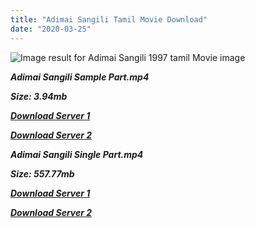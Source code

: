 ```yaml
---
title: "Adimai Sangili Tamil Movie Download"
date: "2020-03-25"
---
```


![Image result for Adimai Sangili 1997 tamil Movie image](https://a.ltrbxd.com/resized/film-poster/2/5/3/6/6/8/253668-adimai-changili-0-230-0-345-crop.jpg?k=d67b2fcecc)

**_Adimai Sangili Sample Part.mp4_**

**_Size: 3.94mb_**

**_[Download Server 1](http://b3.wetransfer.vip/files/{6f622526c29ee360cda5b2e87a916054ceacd5b4cb5e41dd1b031440e2d63f02}20Actor{6f622526c29ee360cda5b2e87a916054ceacd5b4cb5e41dd1b031440e2d63f02}20Hits{6f622526c29ee360cda5b2e87a916054ceacd5b4cb5e41dd1b031440e2d63f02}20Collection/Arjun{6f622526c29ee360cda5b2e87a916054ceacd5b4cb5e41dd1b031440e2d63f02}20Movies{6f622526c29ee360cda5b2e87a916054ceacd5b4cb5e41dd1b031440e2d63f02}20Collection/Adimai{6f622526c29ee360cda5b2e87a916054ceacd5b4cb5e41dd1b031440e2d63f02}20Sangili{6f622526c29ee360cda5b2e87a916054ceacd5b4cb5e41dd1b031440e2d63f02}20(1997)/Adimai{6f622526c29ee360cda5b2e87a916054ceacd5b4cb5e41dd1b031440e2d63f02}20Sangili{6f622526c29ee360cda5b2e87a916054ceacd5b4cb5e41dd1b031440e2d63f02}20(1997){6f622526c29ee360cda5b2e87a916054ceacd5b4cb5e41dd1b031440e2d63f02}20Sample{6f622526c29ee360cda5b2e87a916054ceacd5b4cb5e41dd1b031440e2d63f02}20HD.mp4)_**

**_[Download Server 2](http://b3.wetransfer.vip/files/{6f622526c29ee360cda5b2e87a916054ceacd5b4cb5e41dd1b031440e2d63f02}20Actor{6f622526c29ee360cda5b2e87a916054ceacd5b4cb5e41dd1b031440e2d63f02}20Hits{6f622526c29ee360cda5b2e87a916054ceacd5b4cb5e41dd1b031440e2d63f02}20Collection/Arjun{6f622526c29ee360cda5b2e87a916054ceacd5b4cb5e41dd1b031440e2d63f02}20Movies{6f622526c29ee360cda5b2e87a916054ceacd5b4cb5e41dd1b031440e2d63f02}20Collection/Adimai{6f622526c29ee360cda5b2e87a916054ceacd5b4cb5e41dd1b031440e2d63f02}20Sangili{6f622526c29ee360cda5b2e87a916054ceacd5b4cb5e41dd1b031440e2d63f02}20(1997)/Adimai{6f622526c29ee360cda5b2e87a916054ceacd5b4cb5e41dd1b031440e2d63f02}20Sangili{6f622526c29ee360cda5b2e87a916054ceacd5b4cb5e41dd1b031440e2d63f02}20(1997){6f622526c29ee360cda5b2e87a916054ceacd5b4cb5e41dd1b031440e2d63f02}20Sample{6f622526c29ee360cda5b2e87a916054ceacd5b4cb5e41dd1b031440e2d63f02}20HD.mp4)_**

**_Adimai Sangili Single Part.mp4_**

**_Size: 557.77mb_**

**_[Download Server 1](http://b3.wetransfer.vip/files/{6f622526c29ee360cda5b2e87a916054ceacd5b4cb5e41dd1b031440e2d63f02}20Actor{6f622526c29ee360cda5b2e87a916054ceacd5b4cb5e41dd1b031440e2d63f02}20Hits{6f622526c29ee360cda5b2e87a916054ceacd5b4cb5e41dd1b031440e2d63f02}20Collection/Arjun{6f622526c29ee360cda5b2e87a916054ceacd5b4cb5e41dd1b031440e2d63f02}20Movies{6f622526c29ee360cda5b2e87a916054ceacd5b4cb5e41dd1b031440e2d63f02}20Collection/Adimai{6f622526c29ee360cda5b2e87a916054ceacd5b4cb5e41dd1b031440e2d63f02}20Sangili{6f622526c29ee360cda5b2e87a916054ceacd5b4cb5e41dd1b031440e2d63f02}20(1997)/Adimai{6f622526c29ee360cda5b2e87a916054ceacd5b4cb5e41dd1b031440e2d63f02}20Sangili{6f622526c29ee360cda5b2e87a916054ceacd5b4cb5e41dd1b031440e2d63f02}20(1997){6f622526c29ee360cda5b2e87a916054ceacd5b4cb5e41dd1b031440e2d63f02}20Single{6f622526c29ee360cda5b2e87a916054ceacd5b4cb5e41dd1b031440e2d63f02}20Part{6f622526c29ee360cda5b2e87a916054ceacd5b4cb5e41dd1b031440e2d63f02}20HD.mp4)_**

**_[Download Server 2](http://b3.wetransfer.vip/files/{6f622526c29ee360cda5b2e87a916054ceacd5b4cb5e41dd1b031440e2d63f02}20Actor{6f622526c29ee360cda5b2e87a916054ceacd5b4cb5e41dd1b031440e2d63f02}20Hits{6f622526c29ee360cda5b2e87a916054ceacd5b4cb5e41dd1b031440e2d63f02}20Collection/Arjun{6f622526c29ee360cda5b2e87a916054ceacd5b4cb5e41dd1b031440e2d63f02}20Movies{6f622526c29ee360cda5b2e87a916054ceacd5b4cb5e41dd1b031440e2d63f02}20Collection/Adimai{6f622526c29ee360cda5b2e87a916054ceacd5b4cb5e41dd1b031440e2d63f02}20Sangili{6f622526c29ee360cda5b2e87a916054ceacd5b4cb5e41dd1b031440e2d63f02}20(1997)/Adimai{6f622526c29ee360cda5b2e87a916054ceacd5b4cb5e41dd1b031440e2d63f02}20Sangili{6f622526c29ee360cda5b2e87a916054ceacd5b4cb5e41dd1b031440e2d63f02}20(1997){6f622526c29ee360cda5b2e87a916054ceacd5b4cb5e41dd1b031440e2d63f02}20Single{6f622526c29ee360cda5b2e87a916054ceacd5b4cb5e41dd1b031440e2d63f02}20Part{6f622526c29ee360cda5b2e87a916054ceacd5b4cb5e41dd1b031440e2d63f02}20HD.mp4)_**
